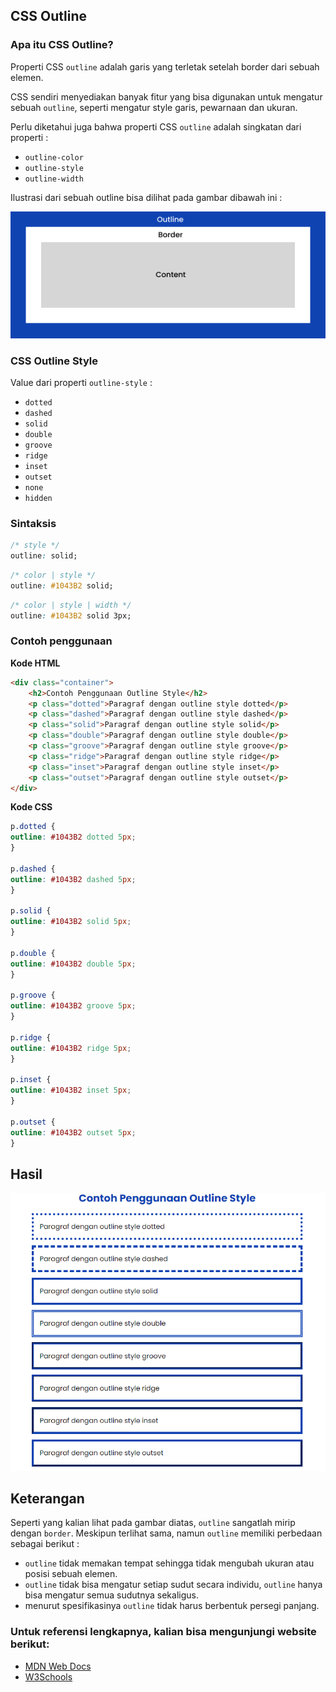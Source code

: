 ## CSS Outline

### Apa itu CSS Outline?

Properti CSS `outline` adalah garis yang terletak setelah border dari sebuah elemen.

CSS sendiri menyediakan banyak fitur yang bisa digunakan untuk mengatur sebuah `outline`, seperti mengatur style garis, pewarnaan dan ukuran.

Perlu diketahui juga bahwa properti CSS `outline` adalah singkatan dari properti : 

- `outline-color`
- `outline-style`
- `outline-width`


Ilustrasi dari sebuah outline bisa dilihat pada gambar dibawah ini : 

![Outline Ilustration](outline-ilustration.png)


### CSS Outline Style

Value dari properti `outline-style` : 

- `dotted` 
- `dashed` 
- `solid`
- `double`
- `groove`
- `ridge`
- `inset`
- `outset`
- `none`
- `hidden`

### Sintaksis 

```css 
/* style */
outline: solid;
```

```css 
/* color | style */
outline: #1043B2 solid;
```

```css 
/* color | style | width */
outline: #1043B2 solid 3px;
```

### Contoh penggunaan

**Kode HTML**

```html
<div class="container">
    <h2>Contoh Penggunaan Outline Style</h2>
    <p class="dotted">Paragraf dengan outline style dotted</p>
    <p class="dashed">Paragraf dengan outline style dashed</p>
    <p class="solid">Paragraf dengan outline style solid</p>
    <p class="double">Paragraf dengan outline style double</p>
    <p class="groove">Paragraf dengan outline style groove</p>
    <p class="ridge">Paragraf dengan outline style ridge</p>
    <p class="inset">Paragraf dengan outline style inset</p>
    <p class="outset">Paragraf dengan outline style outset</p>
</div>
```

**Kode CSS**

```css
p.dotted {
outline: #1043B2 dotted 5px;
}
  
p.dashed {
outline: #1043B2 dashed 5px;
}

p.solid {
outline: #1043B2 solid 5px;
}

p.double {
outline: #1043B2 double 5px;
}

p.groove {
outline: #1043B2 groove 5px;
}

p.ridge {
outline: #1043B2 ridge 5px;
}

p.inset {
outline: #1043B2 inset 5px;
}

p.outset {
outline: #1043B2 outset 5px;
}
```

## Hasil

![Hasil](hasil.png)


## Keterangan
Seperti yang kalian lihat pada gambar diatas, `outline` sangatlah mirip dengan `border`. 
Meskipun terlihat sama, namun `outline` memiliki perbedaan sebagai berikut :   

- `outline` tidak memakan tempat sehingga tidak mengubah ukuran atau posisi sebuah elemen.
- `outline` tidak bisa mengatur setiap sudut secara individu, `outline` hanya bisa mengatur semua sudutnya sekaligus.
- menurut spesifikasinya `outline` tidak harus berbentuk persegi panjang.



### Untuk referensi lengkapnya, kalian bisa mengunjungi website berikut:

- [MDN Web Docs](https://developer.mozilla.org/en-US/docs/Web/CSS/outline)
- [W3Schools](https://www.w3schools.com/css/css_outline.asp)



